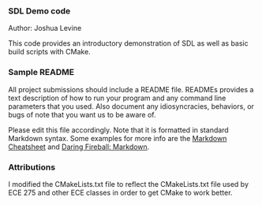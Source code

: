 ### SDL Demo code

Author: Joshua Levine

This code provides an introductory demonstration of SDL as well as basic build scripts with CMake.


### Sample README

All project submissions should include a README file.  READMEs provides a text description of how to run your program and any command line parameters that you used.  Also document any idiosyncracies, behaviors, or bugs of note that you want us to be aware of.

Please edit this file accordingly.  Note that it is formatted in standard Markdown syntax.  Some examples for more info are the [Markdown Cheatsheet](https://github.com/adam-p/markdown-here/wiki/Markdown-Cheatsheet) and [Daring Fireball: Markdown](https://daringfireball.net/projects/markdown/).

### Attributions

I modified the CMakeLists.txt file to reflect the CMakeLists.txt file used by ECE 275 and other ECE classes in order to get CMake to work better.
